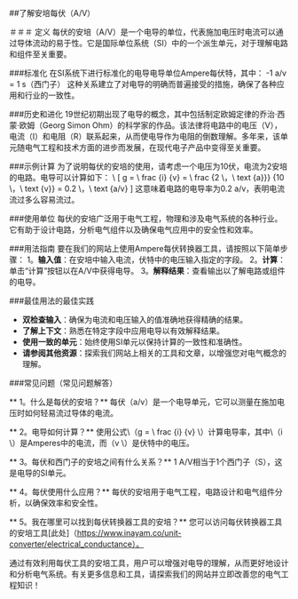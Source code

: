 ##了解安培每伏（A/V）

＃＃＃ 定义
每伏的安培（A/V）是一个电导的单位，代表施加电压时电流可以通过导体流动的易于性。它是国际单位系统（SI）中的一个派生单元，对于理解电路和组件至关重要。

###标准化
在SI系统下进行标准化的电导电导单位Ampere每伏特，其中：
-1 a/v = 1 s（西门子）
这种关系建立了对电导的明确而普遍接受的措施，确保了各种应用和行业的一致性。

###历史和进化
19世纪初期出现了电导的概念，其中包括制定欧姆定律的乔治·西蒙·欧姆（Georg Simon Ohm）的科学家的作品。该法律将电路中的电压（V），电流（I）和电阻（R）联系起来，从而使电导作为电阻的倒数理解。多年来，该单元随电气工程和技术方面的进步而发展，在现代电子产品中变得至关重要。

###示例计算
为了说明每伏的安培的使用，请考虑一个电压为10伏，电流为2安培的电路。电导可以计算如下：
\ [
g = \ frac {i} {v} = \ frac {2 \，\ text {a}}} {10 \，\ text {v}} = 0.2 \，\ text {a/v}
\]
这意味着电路的电导率为0.2 a/v，表明电流流过多么容易流过。

###使用单位
每伏的安培广泛用于电气工程，物理和涉及电气系统的各种行业。它有助于设计电路，分析电气组件以及确保电气应用中的安全性和效率。

###用法指南
要在我们的网站上使用Ampere每伏转换器工具，请按照以下简单步骤：
1。**输入值**：在安培中输入电流，伏特中的电压输入指定的字段。
2。**计算**：单击“计算”按钮以在A/V中获得电导。
3。**解释结果**：查看输出以了解电路或组件的电导。

###最佳用法的最佳实践
-  **双检查输入**：确保为电流和电压输入的值准确地获得精确的结果。
-  **了解上下文**：熟悉在特定字段中应用电导以有效解释结果。
-  **使用一致的单元**：始终使用SI单元以保持计算的一致性和准确性。
-  **请参阅其他资源**：探索我们网站上相关的工具和文章，以增强您对电气概念的理解。

###常见问题（常见问题解答）

** 1。什么是每伏的安培？**
每伏（a/v）是一个电导单元，它可以测量在施加电压时如何轻易流过导体的电流。

** 2。电导如何计算？**
使用公式\（g = \ frac {i} {v} \）计算电导率，其中\（i \）是Amperes中的电流，而（v \）是伏特中的电压。

** 3。每伏和西门子的安培之间有什么关系？**
1 A/V相当于1个西门子（S），这是电导的SI单元。

** 4。每伏使用什么应用？**
每伏的安培用于电气工程，电路设计和电气组件分析，以确保效率和安全性。

** 5。我在哪里可以找到每伏转换器工具的安培？**
您可以访问每伏转换器工具的安培工具[此处]（https://www.inayam.co/unit-converter/electrical_conductance）。

通过有效利用每伏工具的安培工具，用户可以增强对电导的理解，从而更好地设计和分析电气系统。有关更多信息和工具，请探索我们的网站并立即改善您的电气工程知识！